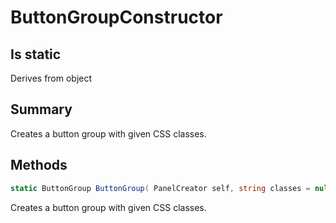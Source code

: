 # ButtonGroupConstructor

## Is static
Derives from object

## Summary

Creates a button group with given CSS classes.
## Methods

```c#
static ButtonGroup ButtonGroup( PanelCreator self, string classes = null) 
```
Creates a button group with given CSS classes.
